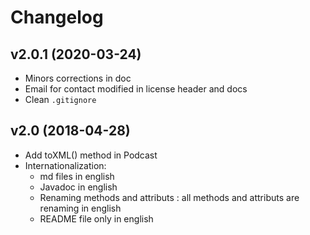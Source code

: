 # Changelog

## v2.0.1 (2020-03-24)

- Minors corrections in doc
- Email for contact modified in license header and docs
- Clean `.gitignore`

## v2.0 (2018-04-28)

- Add toXML() method in Podcast
- Internationalization:
    - md files in english
    - Javadoc in english
    - Renaming methods and attributs : all methods and attributs are renaming in english
    - README file only in english